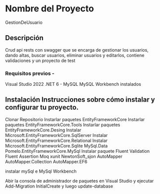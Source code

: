 # Nombre del Proyecto ## 
GestionDeUsuario
## Descripción 
Crud api rests con swagger que se encarga de gestionar los usuarios, dando altas, buscar usuarios, eliminar usuarios y editarlos, contiene validaciones y un proyecto de test
### Requisitos previos - 
Visual Studio 2022
.NET 6 - MySQL
MySQL Workbench instalados

## Instalación Instrucciones sobre cómo instalar y configurar tu proyecto.
Clonar Repositorio
Instarlar paquetes EntityFrameworkCore
Instarlar paquetes EntityFrameworkCore.Tools
Instarlar paquetes EntityFrameworkCore.Desing
Instalar Microsoft.EntityFrameworkCore.SqlServer
Instalar Microsoft.EntityFrameworkCore.Relational
Instalar Microsoft.EntityFrameworkCore.Sqlite
MySql.Data
Pomelo.EntityFrameworkCore.MySql
Instalar paquete Fluent Validation
Fluent Assertion
Moq
xunit
NewtonSoft_sjon
AutoMapper
AutoMapper.Collection
AutoMapper.EF6

instalar mySql e MySql Workbench

Abir la consola de administrador de paquetes en Visual Studio y ejecutar Add-Migration InitialCreate y luego update-database


